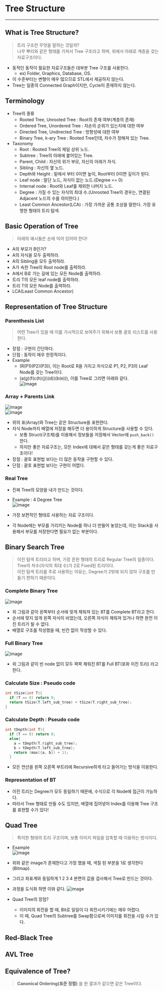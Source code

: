 # Tree Structure
---
## What is Tree Structure?
> 트리 구조란 무엇을 말하는 것일까?  
> 나무 뿌리와 같은 형태를 가져서 Tree 구조라고 하며, 위에서 아래로 계층을 갖는 자료구조이다.  
- 동적인 동작이 필요한 자료구조들은 대부분 Tree 구조를 사용한다.
  - ex) Folder, Graphics, Database, OS.
- 이 수준부터는 변형이 매우 많으므로 STL에서 제공하지 않는다.
- Tree는 일종의 Connected Graph이지만, Cycle이 존재하지 않는다.

## Terminology
- Tree의 종류
  - Rooted Tree, Unrooted Tree : Root의 존재 여부(계층의 존재)
  - Ordered Tree, Unordered Tree : 자손의 순위가 있는지에 대한 여부
  - Directed Tree, Undirected Tree : 방향성에 대한 여부
  - Binary Tree, k-ary Tree : Rooted Tree인데, 차수가 정해져 있는 Tree.
- Taxonomy
  - Root : Rooted Tree의 제일 상위 노드.
  - Subtree : Tree의 아래에 붙어있는 Tree.
  - Parent, Child : 자신의 위가 부모, 자신의 아래가 자식.
  - Sibling : 자신의 옆 노드.
  - Depth와 Height : 밑에서 부터 0이면 높이, Root부터 0이면 깊이가 된다.
  - Leaf node : 말단 노드, 자식이 없는 노드.(Degree == 0)
  - Internal node : Root와 Leaf를 제외한 나머지 노드.
  - Degree : 가질 수 있는 자식의 최대 수.(Unrooted Tree의 경우는, 연결된 Adjacent 노드의 수를 의미한다.)
  - Least Common Ancestor(LCA) : 가장 가까운 공통 조상을 말한다. 가장 유명한 형태의 트리 탐색.

## Basic Operation of Tree
> 아래의 예시들은 손에 익어 있어야 한다!  
- A의 부모가 B인가?
- A의 자식을 모두 출력하라.
- A의 Sibling을 모두 출력하라.
- A가 속한 Tree의 Root node를 출력하라.
- A에서 B로 가는 길에 있는 모든 Node를 출력하라.
- 트리 T의 모든 leaf node를 출력하라.
- 트리 T의 모든 Node를 출력하라.
- LCA(Least Common Ancestor)

## Representation of Tree Structure
### Parenthesis List
> 어떤 Tree가 있을 때 이를 가시적으로 보여주기 위해서 보통 괄호 리스트를 사용한다.  
- 장점 : 구현이 간단하다.
- 단점 : 동작이 매우 한정적이다.
- Example 
  - (R(P1)(P2)(P3)), 이는 Root로 R을 가지고 자식으로 P1, P2, P3의 Leaf Node를 갖는 Tree이다.
  - (a(g)(f(c(h)(j))(d))(b(e))), 이를 Tree로 그리면 아래와 같다.  
  ![image](https://user-images.githubusercontent.com/71700079/144406488-6592e50f-2e85-4a7f-a516-9dbc471a63c6.png)   

### Array + Parents Link
![image](https://user-images.githubusercontent.com/71700079/144408644-d5705649-30af-4a4c-8346-e3228993e57a.png)  
![image](https://user-images.githubusercontent.com/71700079/144408775-28fc7be3-c2c7-421d-b352-aefaa70172e5.png)  
- 위의 표(Array)와 Tree는 같은 Structure을 표현한다.
- 자식 Node까지 배열에 저장을 해두면 더 용이하게 Structure을 사용할 수 있다.
  - 보통 Struct(구조체)를 이용해서 정보들을 저장해서 Vector에 ```push_back()``` 한다.
  - 하지만 좋은 자료구조는, 모든 Index에 대해서 같은 형태를 갖는게 좋은 자료구조이다!
- 장점 : 괄호 표현법 보다는 더 많은 동작을 구현할 수 있다.
- 단점 : 괄호 표현법 보다는 구현이 어렵다.

### Real Tree
- 진짜 Tree의 모양을 내가 만드는 것이다.
- Example : 4 Degree Tree  
![image](https://user-images.githubusercontent.com/71700079/144410083-63c83873-753a-4a03-8b94-9aa8825a4d55.png)  

- 가장 보편적인 형태로 사용하는 자료 구조이다.
- 각 Node에는 부모를 가리키는 Node를 하나 더 만들어 놓았는데, 이는 Stack을 사용해서 부모를 저장한다면 필요가 없는 부분이다.

## Binary Search Tree
> 이진 탐색 트리라고 하며, 가장 흔한 형태의 트리로 Regular Tree의 일종이다.  
> Tree의 차수(자식의 최대 수)가 2로 Fixed된 트리이다.  
> 이진 탐색 트리를 주로 사용하는 이유는, Degree가 2밖에 되지 않아 구조를 만들기 편하기 때문이다.  

### Complete Binary Tree
![image](https://user-images.githubusercontent.com/71700079/144414294-e9120d10-c111-4af2-8a69-fa317e20cb70.png)  

- 위 그림과 같이 왼쪽부터 순서에 맞게 채워져 있는 BT를 Complete BT라고 한다.
- 순서에 맞지 않게 왼쪽 자식이 비었는데, 오른쪽 자식이 채워져 있거나 하면 완전 이진 트리가 될 수 없다.
- 배열로 구조를 작성했을 때, 빈칸 없이 작성할 수 있다.

### Full Binary Tree
![image](https://user-images.githubusercontent.com/71700079/144414473-c76d75ef-0598-4613-a1e5-f1362248670c.png)  

- 위 그림과 같이 빈 node 없이 모두 꽉꽉 채워진 BT를 Full BT(포화 이진 트리) 라고 한다.

### Calculate Size : Pseudo code
```C++
int tSize(int T){
  if (T == 0) return 0;
  return tSize(T.left_sub_tree) + tSize(T.right_sub_tree);
}
```
### Calculate Depth : Pseudo code
```C++
int tDepth(int T){
  if (T == 0) return 0;
  else{
    a = tDepth(T.right_sub_tree);
    b = tDepth(T.left_sub_tree);
    return (max({a, b}) + 1);
  }
```
- 모든 연산을 왼쪽 오른쪽 부트리에 Recursive하게 타고 들어가는 방식을 이용한다.

### Representation of BT
- 이진 트리는 Degree가 모두 동일하기 때문에, 수식으로 각 Node에 접근이 가능하다.
- 따라서 Tree 형태로 만들 수도 있지만, 배열에 집어넣어 Index를 이용해 Tree 구조를 표현할 수가 있다!

## Quad Tree  
> 특이한 형태의 트리 구조이며, 보통 이미지 파일을 압축할 때 이용하는 방식이다.  

- Example  
![image](https://user-images.githubusercontent.com/71700079/144411079-ae6e0881-5060-47f6-86f9-04bc421d004b.png)  

- 위와 같은 image가 존재한다고 가정 했을 때, 색칠 된 부분을 1로 생각한다(Bitmap).
- 그리고 좌표계와 동일하게 1 2 3 4 분면의 값을 검사해서 Tree로 만드는 것이다.
- 과정을 도식화 하면 이와 같다.
![image](https://user-images.githubusercontent.com/71700079/144411536-f20b9191-5e1c-483f-837e-e01d28cb47f9.png)  

- Quad Tree의 장점?
  - 이미지의 회전을 할 때, Bit로 일일이 다 회전시키기에는 매우 어렵다.
  - 이 때, Quad Tree의 Subtree를 Swap함으로써 이미지를 회전을 시킬 수가 있다.

## Red-Black Tree
## AVL Tree

## Equivalence of Tree?
> __Canonical Ordering(표준 정렬)__ 을 한 결과가 같으면 같은 Tree이다.
